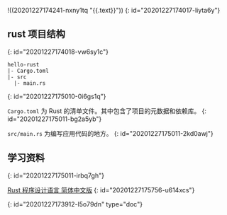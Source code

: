 !((20201227174241-nxny1tq "{{.text}}"))
{: id="20201227174017-liyta6y"}

## rust 项目结构
{: id="20201227174018-vw6sy1c"}

```
hello-rust
|- Cargo.toml
|- src
  |- main.rs
```
{: id="20201227175010-0i6gs1q"}

`Cargo.toml` 为 Rust 的清单文件。其中包含了项目的元数据和依赖库。
{: id="20201227175011-bg2a5yb"}

`src/main.rs` 为编写应用代码的地方。
{: id="20201227175011-2kd0awj"}

## 学习资料
{: id="20201227175011-irbq7gh"}

[Rust 程序设计语言 简体中文版](https://kaisery.github.io/trpl-zh-cn/)
{: id="20201227175756-u614xcs"}


{: id="20201227173912-l5o79dn" type="doc"}
